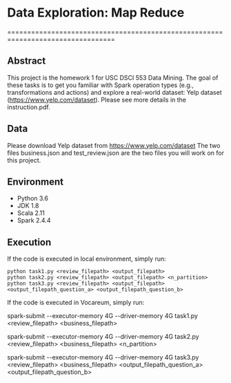 # Data Exploration: Map Reduce
=================================================================================

## Abstract
This project is the homework 1 for USC DSCI 553 Data Mining.
The goal of these tasks is to get you familiar with Spark
operation types (e.g., transformations and actions) and explore a real-world dataset: Yelp dataset
(https://www.yelp.com/dataset).
Please see more details in the instruction.pdf.

## Data
Please download Yelp dataset from https://www.yelp.com/dataset
The two files business.json and test_review.json are the two files you will work on for this project.

## Environment
- Python 3.6
- JDK 1.8
- Scala 2.11
- Spark 2.4.4

## Execution
If the code is executed in local environment, simply run:

```console
python task1.py <review_filepath> <output_filepath>
python task2.py <review_filepath> <output_filepath> <n_partition>
python task3.py <review_filepath> <output_filepath> <output_filepath_question_a> <output_filepath_question_b>
```

If the code is executed in Vocareum, simply run:

spark-submit --executor-memory 4G --driver-memory 4G task1.py <review_filepath> <business_filepath>

spark-submit --executor-memory 4G --driver-memory 4G task2.py <review_filepath> <business_filepath> <n_partition>

spark-submit --executor-memory 4G --driver-memory 4G task3.py <review_filepath> <business_filepath> <output_filepath_question_a> <output_filepath_question_b>
